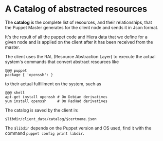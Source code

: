 # A Catalog  of abstracted resources

The **catalog** is the complete list of resources, and their relationships, that the Puppet Master generates for the client node and sends it in Json format.

It's the result of all the puppet code and Hiera data that we define for a given node and is applied on the client after it has been received from the master.

The client uses the RAL (Resource Abstraction Layer) to execute the actual system's commands that convert abstract resources like

    @@@ puppet
    package { 'openssh': }

to their actual fulfillment on the system, such as

    @@@ shell
    apt-get install openssh # On Debian derivatives
    yum install openssh     # On RedHad derivatives

The catalog is saved by the client in:

    $libdir/client_data/catalog/$certname.json

The `$libdir` depends on the Puppet version and OS used, find it with the command `puppet config print libdir`.